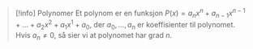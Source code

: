 > [!info] Polynomer
>  Et polynom er en funksjon
>  $\displaystyle P(x) = a_nx^n + a_{n-1}x^{n-1}+\ldots+a_2x^2+a_1x^1+a_0$, der $a_0,\ldots,a_n$ er koeffisienter til polynomet. Hvis $a_n \neq 0$, så sier vi at polynomet har grad $n$. 